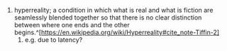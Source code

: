 1. hyperreality; a condition in which what is real and what is fiction are seamlessly blended together so that there is no clear distinction between where one ends and the other begins.^[https://en.wikipedia.org/wiki/Hyperreality#cite_note-Tiffin-2]
	1. e.g. due to latency?